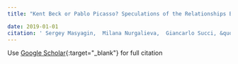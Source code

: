 ```yaml
---
title: "Kent Beck or Pablo Picasso? Speculations of the Relationships Between Artists in Software and Painting"

date: 2019-01-01
citation: ' Sergey Masyagin,  Milana Nurgalieva,  Giancarlo Succi, &quot;Kent Beck or Pablo Picasso? Speculations of the Relationships Between Artists in Software and Painting.&quot;, 2019.'
---
```

Use [Google Scholar](https://scholar.google.com/scholar?q=Kent+Beck+or+Pablo+Picasso?+Speculations+of+the+Relationships+Between+Artists+in+Software+and+Painting){:target="_blank"} for full citation